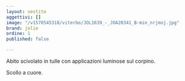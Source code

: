 ```yaml
---
layout: vestito
aggettivi: []
image: "/v1570545318/viterbo/JOL1639_-_JOA20341_B-min_nrjmoj.jpg"
brand: jolie
ordine: 1
published: false

---
```

Abito scivolato in tulle con applicazioni luminose sul corpino.

Scollo a cuore.